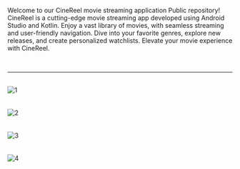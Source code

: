 Welcome to our CineReel movie streaming application
Public repository! CineReel is a cutting-edge movie streaming app developed using Android Studio and Kotlin. Enjoy a vast library of movies, with seamless streaming and user-friendly navigation. Dive into your favorite genres, explore new releases, and create personalized watchlists. Elevate your movie experience with CineReel.


<br><hr><br>
![1](https://github.com/HarshanaEshan/CineReel-Movie-Streaming-App/assets/125446054/a05a9cd7-b749-457f-aa7f-56a1db0cdd3a) <br><br><br>
![2](https://github.com/HarshanaEshan/CineReel-Movie-Streaming-App/assets/125446054/624782ae-fa38-4666-9d64-905ac9a01baa) <br><br><br>
![3](https://github.com/HarshanaEshan/CineReel-Movie-Streaming-App/assets/125446054/61b62024-a97a-4ca5-ac6b-f40937d13ddc) <br><br><br>
![4](https://github.com/HarshanaEshan/CineReel-Movie-Streaming-App/assets/125446054/81c0742f-2771-4f30-9253-8090ac6f3970)

